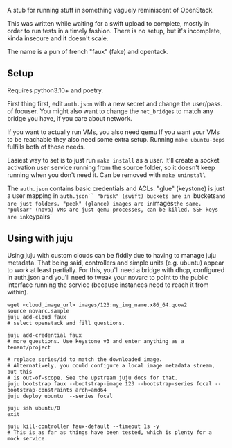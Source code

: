 A stub for running stuff in something vaguely reminiscent of OpenStack.

This was written while waiting for a swift upload to complete, mostly in order
to run tests in a timely fashion. There is no setup, but it's incomplete, kinda
insecure and it doesn't scale.

The name is a pun of french "faux" (fake) and opentack.

## Setup

Requires python3.10+ and poetry.

First thing first, edit `auth.json` with a new secret and change the user/pass.
of foouser. You might also want to change the `net_bridges` to match any bridge
you have, if you care about network.

If you want to actually run VMs, you also need qemu
If you want your VMs to be reachable they also need some extra setup.
Running `make ubuntu-deps` fulfills both of those needs.


Easiest way to set is to just run `make install` as a user.
It'll create a socket activation user service running from the source folder,
so it doesn't keep running when you don't need it.
Can be removed with `make uninstall`

The `auth.json` contains basic credentials and ACLs.
"glue" (keystone) is just a user mapping in `auth.json``
"brisk" (swift) buckets are in `buckets` and are just folders.
"peek" (glance) images are in `images` the same.
"pulsar" (nova) VMs are just qemu processes, can be killed. SSH keys are in `keypairs`


## Using with juju

Using juju with custom clouds can be fiddly due to having to manage juju
metadata. That being said, controllers and simple units (e.g. ubuntu) appear
to work at least partially.
For this, you'll need a bridge with dhcp, configured in auth.json and you'll
need to tweak your novarc to point to the public interface running the service
(because instances need to reach it from within).


```
wget <cloud_image_url> images/123:my_img_name.x86_64.qcow2
source novarc.sample
juju add-cloud faux
# select openstack and fill questions.

juju add-credential faux
# more questions. Use keystone v3 and enter anything as a tenant/project

# replace series/id to match the downloaded image.
# Alternatively, you could configure a local image metadata stream, but this
# is out-of-scope. See the upstream juju docs for that.
juju bootstrap faux --bootstrap-image 123 --bootstrap-series focal --bootstrap-constraints arch=amd64
juju deploy ubuntu  --series focal

juju ssh ubuntu/0
exit

juju kill-controller faux-default --timeout 1s -y
# This is as far as things have been tested, which is plenty for a mock service.
```
